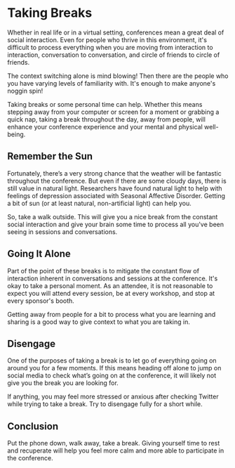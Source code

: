 # Taking Breaks

Whether in real life or in a virtual setting, conferences mean a great deal of social interaction. Even for people who thrive in this environment, it's difficult to process everything when you are moving from interaction to interaction, conversation to conversation, and circle of friends to circle of friends.

The context switching alone is mind blowing! Then there are the people who you have varying levels of familiarity with. It's enough to make anyone's noggin spin!

Taking breaks or some personal time can help. Whether this means stepping away from your computer or screen for a moment or grabbing a quick nap, taking a break throughout the day, away from people, will enhance your conference experience and your mental and physical well-being.

## Remember the Sun

Fortunately, there’s a very strong chance that the weather will be fantastic throughout the conference. But even if there are some cloudy days, there is still value in natural light. Researchers have found natural light to help with feelings of depression associated with Seasonal Affective Disorder. Getting a bit of sun (or at least natural, non-artificial light) can help you.

So, take a walk outside. This will give you a nice break from the constant social interaction and give your brain some time to process all you've been seeing in sessions and conversations.

## Going It Alone

Part of the point of these breaks is to mitigate the constant flow of interaction inherent in conversations and sessions at the conference. It's okay to take a personal moment. As an attendee, it is not reasonable to expect you will attend every session, be at every workshop, and stop at every sponsor's booth.

Getting away from people for a bit to process what you are learning and sharing is a good way to give context to what you are taking in.

## Disengage

One of the purposes of taking a break is to let go of everything going on around you for a few moments. If this means heading off alone to jump on social media to check what’s going on at the conference, it will likely not give you the break you are looking for.

If anything, you may feel more stressed or anxious after checking Twitter while trying to take a break. Try to disengage fully for a short while.

## Conclusion

Put the phone down, walk away, take a break. Giving yourself time to rest and recuperate will help you feel more calm and more able to participate in the conference.
